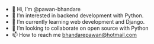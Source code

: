 - 👋 Hi, I’m @pawan-bhandare
- 👀 I’m interested in backend development with Python. 
- 🌱 I’m currently learning web development and Django. 
- 💞️ I’m looking to collaborate on open source with Python 
- 📫 How to reach me bhandarepawan@hotmail.com

<!---
pawan-bhandare14/pawan-bhandare14 is a ✨ special ✨ repository because its `README.md` (this file) appears on your GitHub profile.
You can click the Preview link to take a look at your changes.
--->
